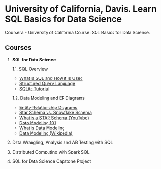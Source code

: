 # University of California, Davis. Learn SQL Basics for Data Science
Coursera - University of California Course: SQL Basics for Data Science.

## Courses
1. __SQL for Data Science__

    1.1. SQL Overview
    - [What is SQL and How it is Used](https://aws.amazon.com/what-is/sql/)
    - [Structured Query Language](https://www.ntchosting.com/encyclopedia/databases/structured-query-language/)<br>
    - [SQLite Tutorial](https://www.w3resource.com/sqlite/)

    1.2. Data Modeling and ER Diagrams
    - [Entity-Relationship Diagrams](https://www.youtube.com/watch?v=c0_9Y8QAstg)
    - [Star Schema vs. Snowflake Schema](http://www.vertabelo.com/blog/technical-articles/data-warehouse-modeling-star-schema-vs-snowflake-schema)
    - [What is a STAR Schema (YouTube)](https://www.youtube.com/watch?v=hQvCOBv_-LE)
    - [Data Modeling 101](http://www.agiledata.org/essays/dataModeling101.html)
    - [What is Data Modeling](http://business-analysis-excellence.com/what-is-data-modeling/)
    - [Data Modeling (Wikipedia)](https://en.wikipedia.org/wiki/Data_modeling) 

2. Data Wrangling, Analysis and AB Testing with SQL
3. Distributed Computing with Spark SQL
4. SQL for Data Science Capstone Project